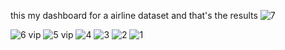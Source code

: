 this my dashboard for a airline dataset 
and that's the results
![7](https://github.com/MarwanShams/Dash_PlotLy/assets/142434135/b27db6ce-0b3b-44f9-b127-403eb544631e)

![6 vip](https://github.com/MarwanShams/Dash_PlotLy/assets/142434135/b165bcfd-2f5b-4c75-b495-32f030e80b67)
![5 vip](https://github.com/MarwanShams/Dash_PlotLy/assets/142434135/8cc1704b-ec39-429e-9869-ae4f0eacb6c6)
![4](https://github.com/MarwanShams/Dash_PlotLy/assets/142434135/20d84101-69ea-4659-80ed-3d3941522b54)
![3](https://github.com/MarwanShams/Dash_PlotLy/assets/142434135/1448e395-b246-497a-a2a0-65b5da3512f3)
![2](https://github.com/MarwanShams/Dash_PlotLy/assets/142434135/2e6f9f1b-475e-4e07-96f0-9d5624d54c38)
![1](https://github.com/MarwanShams/Dash_PlotLy/assets/142434135/cc02a286-3e82-4f2e-b77c-e9bf2875159f)
